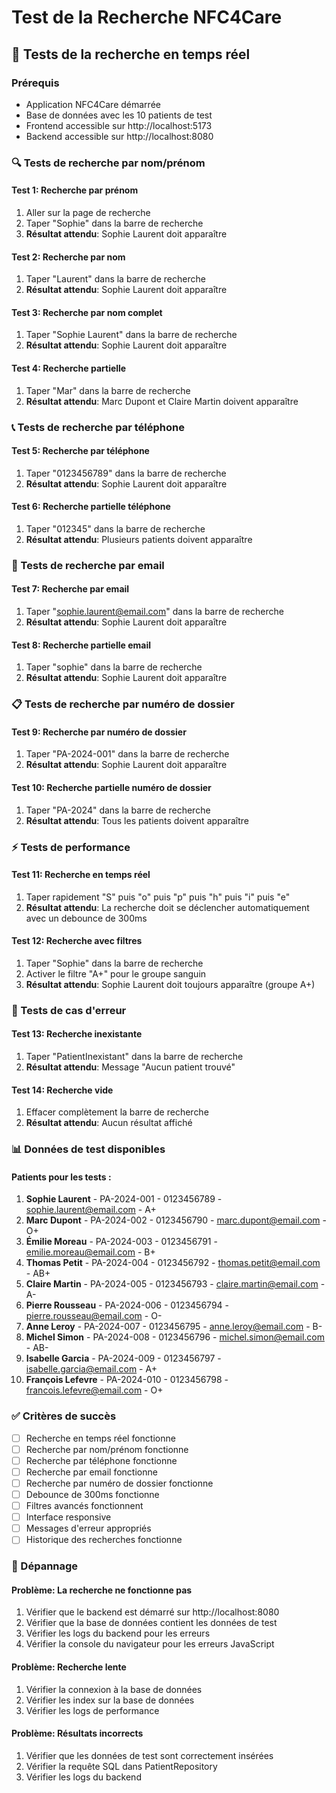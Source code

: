 # Test de la Recherche NFC4Care

## 🧪 Tests de la recherche en temps réel

### Prérequis
- Application NFC4Care démarrée
- Base de données avec les 10 patients de test
- Frontend accessible sur http://localhost:5173
- Backend accessible sur http://localhost:8080

### 🔍 Tests de recherche par nom/prénom

#### Test 1: Recherche par prénom
1. Aller sur la page de recherche
2. Taper "Sophie" dans la barre de recherche
3. **Résultat attendu**: Sophie Laurent doit apparaître

#### Test 2: Recherche par nom
1. Taper "Laurent" dans la barre de recherche
2. **Résultat attendu**: Sophie Laurent doit apparaître

#### Test 3: Recherche par nom complet
1. Taper "Sophie Laurent" dans la barre de recherche
2. **Résultat attendu**: Sophie Laurent doit apparaître

#### Test 4: Recherche partielle
1. Taper "Mar" dans la barre de recherche
2. **Résultat attendu**: Marc Dupont et Claire Martin doivent apparaître

### 📞 Tests de recherche par téléphone

#### Test 5: Recherche par téléphone
1. Taper "0123456789" dans la barre de recherche
2. **Résultat attendu**: Sophie Laurent doit apparaître

#### Test 6: Recherche partielle téléphone
1. Taper "012345" dans la barre de recherche
2. **Résultat attendu**: Plusieurs patients doivent apparaître

### 📧 Tests de recherche par email

#### Test 7: Recherche par email
1. Taper "sophie.laurent@email.com" dans la barre de recherche
2. **Résultat attendu**: Sophie Laurent doit apparaître

#### Test 8: Recherche partielle email
1. Taper "sophie" dans la barre de recherche
2. **Résultat attendu**: Sophie Laurent doit apparaître

### 📋 Tests de recherche par numéro de dossier

#### Test 9: Recherche par numéro de dossier
1. Taper "PA-2024-001" dans la barre de recherche
2. **Résultat attendu**: Sophie Laurent doit apparaître

#### Test 10: Recherche partielle numéro de dossier
1. Taper "PA-2024" dans la barre de recherche
2. **Résultat attendu**: Tous les patients doivent apparaître

### ⚡ Tests de performance

#### Test 11: Recherche en temps réel
1. Taper rapidement "S" puis "o" puis "p" puis "h" puis "i" puis "e"
2. **Résultat attendu**: La recherche doit se déclencher automatiquement avec un debounce de 300ms

#### Test 12: Recherche avec filtres
1. Taper "Sophie" dans la barre de recherche
2. Activer le filtre "A+" pour le groupe sanguin
3. **Résultat attendu**: Sophie Laurent doit toujours apparaître (groupe A+)

### 🔧 Tests de cas d'erreur

#### Test 13: Recherche inexistante
1. Taper "PatientInexistant" dans la barre de recherche
2. **Résultat attendu**: Message "Aucun patient trouvé"

#### Test 14: Recherche vide
1. Effacer complètement la barre de recherche
2. **Résultat attendu**: Aucun résultat affiché

### 📊 Données de test disponibles

#### Patients pour les tests :
1. **Sophie Laurent** - PA-2024-001 - 0123456789 - sophie.laurent@email.com - A+
2. **Marc Dupont** - PA-2024-002 - 0123456790 - marc.dupont@email.com - O+
3. **Émilie Moreau** - PA-2024-003 - 0123456791 - emilie.moreau@email.com - B+
4. **Thomas Petit** - PA-2024-004 - 0123456792 - thomas.petit@email.com - AB+
5. **Claire Martin** - PA-2024-005 - 0123456793 - claire.martin@email.com - A-
6. **Pierre Rousseau** - PA-2024-006 - 0123456794 - pierre.rousseau@email.com - O-
7. **Anne Leroy** - PA-2024-007 - 0123456795 - anne.leroy@email.com - B-
8. **Michel Simon** - PA-2024-008 - 0123456796 - michel.simon@email.com - AB-
9. **Isabelle Garcia** - PA-2024-009 - 0123456797 - isabelle.garcia@email.com - A+
10. **François Lefevre** - PA-2024-010 - 0123456798 - francois.lefevre@email.com - O+

### ✅ Critères de succès

- [ ] Recherche en temps réel fonctionne
- [ ] Recherche par nom/prénom fonctionne
- [ ] Recherche par téléphone fonctionne
- [ ] Recherche par email fonctionne
- [ ] Recherche par numéro de dossier fonctionne
- [ ] Debounce de 300ms fonctionne
- [ ] Filtres avancés fonctionnent
- [ ] Interface responsive
- [ ] Messages d'erreur appropriés
- [ ] Historique des recherches fonctionne

### 🐛 Dépannage

#### Problème: La recherche ne fonctionne pas
1. Vérifier que le backend est démarré sur http://localhost:8080
2. Vérifier que la base de données contient les données de test
3. Vérifier les logs du backend pour les erreurs
4. Vérifier la console du navigateur pour les erreurs JavaScript

#### Problème: Recherche lente
1. Vérifier la connexion à la base de données
2. Vérifier les index sur la base de données
3. Vérifier les logs de performance

#### Problème: Résultats incorrects
1. Vérifier que les données de test sont correctement insérées
2. Vérifier la requête SQL dans PatientRepository
3. Vérifier les logs du backend 